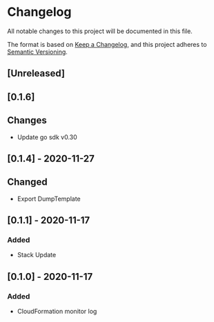 # Changelog

All notable changes to this project will be documented in this file.

The format is based on [Keep a Changelog](https://keepachangelog.com/en/1.0.0/),
and this project adheres to [Semantic Versioning](https://semver.org/spec/v2.0.0.html).

## [Unreleased]

## [0.1.6]
## Changes
- Update go sdk v0.30


## [0.1.4] - 2020-11-27
## Changed
- Export DumpTemplate

## [0.1.1] - 2020-11-17
### Added
- Stack Update

## [0.1.0] - 2020-11-17
### Added
- CloudFormation monitor log
